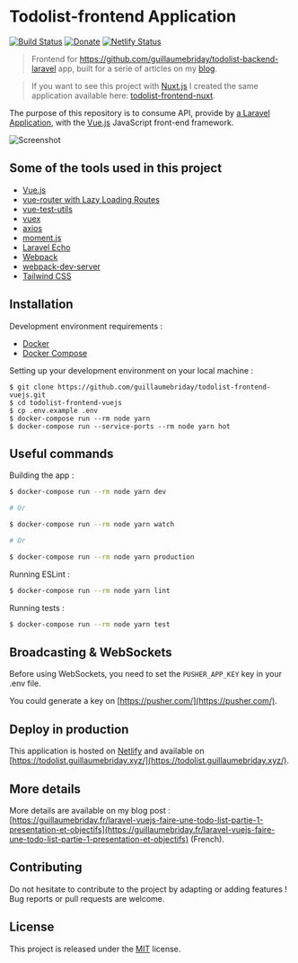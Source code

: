 # Todolist-frontend Application

[![Build Status](https://travis-ci.org/guillaumebriday/todolist-frontend-vuejs.svg?branch=master)](https://travis-ci.org/guillaumebriday/todolist-frontend-vuejs)
[![Donate](https://img.shields.io/badge/Donate-PayPal-green.svg)](https://www.paypal.me/guillaumebriday)
[![Netlify Status](https://api.netlify.com/api/v1/badges/68286221-cb5f-4960-834f-0ae250395090/deploy-status)](https://app.netlify.com/sites/todolist-frontend-vuejs/deploys)

> Frontend for https://github.com/guillaumebriday/todolist-backend-laravel app, built for a serie of articles on my [blog](https://guillaumebriday.fr/).

> If you want to see this project with [Nuxt.js](https://nuxtjs.org/) I created the same application available here: [todolist-frontend-nuxt](https://github.com/guillaumebriday/todolist-frontend-nuxt).

The purpose of this repository is to consume API, provide by [a Laravel Application](https://github.com/guillaumebriday/todolist-backend-laravel), with the [Vue.js](https://vuejs.org) JavaScript front-end framework.

![Screenshot](https://raw.githubusercontent.com/guillaumebriday/todolist-frontend-vuejs/master/screenshot.png)

## Some of the tools used in this project

- [Vue.js](https://vuejs.org)
- [vue-router with Lazy Loading Routes](https://router.vuejs.org/en/)
- [vue-test-utils](https://github.com/vuejs/vue-test-utils)
- [vuex](https://github.com/vuejs/vuex)
- [axios](https://github.com/axios/axios)
- [moment.js](https://github.com/moment/moment/)
- [Laravel Echo](https://github.com/laravel/echo)
- [Webpack](https://webpack.js.org/)
- [webpack-dev-server](https://github.com/webpack/webpack-dev-server)
- [Tailwind CSS](https://github.com/tailwindcss/tailwindcss)

## Installation

Development environment requirements :
- [Docker](https://www.docker.com)
- [Docker Compose](https://docs.docker.com/compose/install/)

Setting up your development environment on your local machine :
```
$ git clone https://github.com/guillaumebriday/todolist-frontend-vuejs.git
$ cd todolist-frontend-vuejs
$ cp .env.example .env
$ docker-compose run --rm node yarn
$ docker-compose run --service-ports --rm node yarn hot
```

## Useful commands
Building the app :
```bash
$ docker-compose run --rm node yarn dev

# Or

$ docker-compose run --rm node yarn watch

# Or

$ docker-compose run --rm node yarn production
```

Running ESLint :
```bash
$ docker-compose run --rm node yarn lint
```

Running tests :
```bash
$ docker-compose run --rm node yarn test
```

## Broadcasting & WebSockets

Before using WebSockets, you need to set the ```PUSHER_APP_KEY``` key in your .env file.

You could generate a key on [https://pusher.com/](https://pusher.com/).

## Deploy in production

This application is hosted on [Netlify](https://www.netlify.com/) and available on [https://todolist.guillaumebriday.xyz/](https://todolist.guillaumebriday.xyz/).

## More details

More details are available on my blog post : [https://guillaumebriday.fr/laravel-vuejs-faire-une-todo-list-partie-1-presentation-et-objectifs](https://guillaumebriday.fr/laravel-vuejs-faire-une-todo-list-partie-1-presentation-et-objectifs) (French).

## Contributing

Do not hesitate to contribute to the project by adapting or adding features ! Bug reports or pull requests are welcome.

## License

This project is released under the [MIT](http://opensource.org/licenses/MIT) license.
